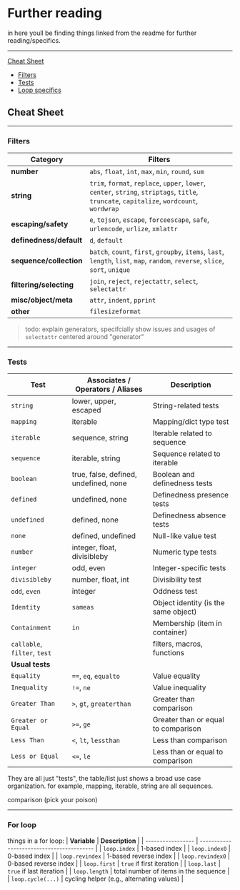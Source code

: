 
# Further reading
in here youll be finding things linked from the readme for further reading/specifics.

---



[Cheat Sheet](#Cheat-Sheet)
  - [Filters](#Filters)
  - [Tests](#Tests)
  - [Loop specifics](#For-loop)

## **Cheat Sheet**

---

### Filters

| **Category**            | **Filters**                                                                                                                                |
| ----------------------- | ------------------------------------------------------------------------------------------------------------------------------------------ |
| **number**              | `abs`, `float`, `int`, `max`, `min`, `round`, `sum`                                                                                        |
| **string**              | `trim`, `format`, `replace`, `upper`, `lower`, `center`, `string`, `striptags`, `title`, `truncate`, `capitalize`, `wordcount`, `wordwrap` |
| **escaping/safety**     | `e`, `tojson`, `escape`, `forceescape`, `safe`, `urlencode`, `urlize`, `xmlattr`                                                           |
| **definedness/default** | `d`, `default`                                                                                                                             |
| **sequence/collection** | `batch`, `count`, `first`, `groupby`, `items`, `last`, `length`, `list`, `map`, `random`, `reverse`, `slice`, `sort`, `unique`             |
| **filtering/selecting** | `join`, `reject`, `rejectattr`, `select`, `selectattr`                                                                                     |
| **misc/object/meta**    | `attr`, `indent`, `pprint`                                                                                                                 |
| **other**               | `filesizeformat`                                                                                                                           |

> todo: explain generators, specifcially show issues and usages of `selectattr` centered around "generator" 

---

### Tests

| **Test**                     | **Associates / Operators / Aliases**  | **Description**                      |
| ---------------------------- | ------------------------------------- | ------------------------------------ |
| `string`                     | lower, upper, escaped                 | String-related tests                 |
| `mapping`                    | iterable                              | Mapping/dict type test               |
| `iterable`                   | sequence, string                      | Iterable related to sequence         |
| `sequence`                   | iterable, string                      | Sequence related to iterable         |
| `boolean`                    | true, false, defined, undefined, none | Boolean and definedness tests        |
| `defined`                    | undefined, none                       | Definedness presence tests           |
| `undefined`                  | defined, none                         | Definedness absence tests            |
| `none`                       | defined, undefined                    | Null-like value test                 |
| `number`                     | integer, float, divisibleby           | Numeric type tests                   |
| `integer`                    | odd, even                             | Integer-specific tests               |
| `divisibleby`                | number, float, int                    | Divisibility test                    |
| `odd`, `even`                | integer                               | Oddness test                         |
| `Identity`                   | `sameas`                              | Object identity (is the same object) |
| `Containment`                | `in`                                  | Membership (item in container)       |
| `callable`, `filter`, `test` |                                       | filters, macros, functions           |
| **Usual tests**              |                                       |                                      |
| `Equality`                   | `==`, `eq`, `equalto`                 | Value equality                       |
| `Inequality`                 | `!=`, `ne`                            | Value inequality                     |
| `Greater Than`               | `>`, `gt`, `greaterthan`              | Greater than comparison              |
| `Greater or Equal`           | `>=`, `ge`                            | Greater than or equal to comparison  |
| `Less Than`                  | `<`, `lt`, `lessthan`                 | Less than comparison                 |
| `Less or Equal`              | `<=`, `le`                            | Less than or equal to comparison     |

They are all just "tests", the table/list just shows a broad use case organization.
for example, mapping, iterable, string are all sequences.

comparison (pick your poison)


---

### For loop

things in a for loop:
| **Variable**      | **Description**                           |
| ----------------- | ----------------------------------------- |
| `loop.index`      | 1-based index                             |
| `loop.index0`     | 0-based index                             |
| `loop.revindex`   | 1-based reverse index                     |
| `loop.revindex0`  | 0-based reverse index                     |
| `loop.first`      | `true` if first iteration                 |
| `loop.last`       | `true` if last iteration                  |
| `loop.length`     | total number of items in the sequence     |
| `loop.cycle(...)` | cycling helper (e.g., alternating values) |





